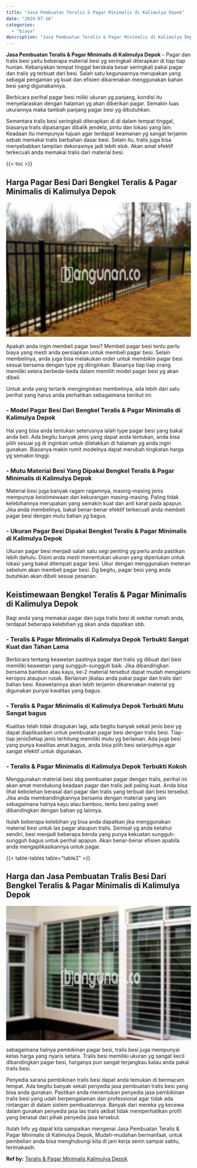 ```yaml
---
title: "Jasa Pembuatan Teralis & Pagar Minimalis di Kalimulya Depok"
date: "2024-07-16"
categories: 
  - "biaya"
description: "Jasa Pembuatan Teralis & Pagar Minimalis di Kalimulya Depok. Itulah Info yg dapat kita sampaikan mengenai Jasa Pembuatan Teralis & Pagar Minimalis di Kalimul..."
---
```


**Jasa Pembuatan Teralis & Pagar Minimalis di Kalimulya Depok** – Pagar dan tralis besi yaitu beberapa material besi yg seringkali diterapkan di tiap tiap hunian. Kebanyakan tempat tinggal berskala besar seringkali pakai pagar dan tralis yg terbuat dari besi. Salah satu kegunaannya merupakan yang sebagai pengaman yg kuat dan efisien dikarenakan menggunakan bahan besi yang digunakannya.

Berbicara perihal pagar besi miliki ukuran yg panjang, kondisi itu menyelaraskan dengan halaman yg akan diberikan pagar. Semakin luas ukurannya maka tambah panjang pagar besi yg dibutuhkan.

Sementara tralis besi seringkali diterapkan di di dalam tempat tinggal, biasanya tralis dipasangan dibalik jendela, pintu dan lokasi yang lain. Keadaan itu mempunyai tujuan agar terdapat keamanan yg sangat terjamin sebab memakai tralis berbahan dasar besi. Selain itu, tralis juga bisa menyebabkan tampilan dekorasinya jadi lebih elok. Akan amat efektif terkecuali anda memakai tralis dari material besi.

{{< toc >}}

## Harga Pagar Besi Dari Bengkel Teralis & Pagar Minimalis di Kalimulya Depok

![Jasa Pembuatan Teralis & Pagar Minimalis di Kalimulya Depok](/images/pagar-minimalis-murah-20.png)

Apakah anda ingin membeli pagar besi? Membeli pagar besi tentu perlu biaya yang mesti anda persiapkan untuk membeli pagar besi. Selain membelinya, anda juga bisa melakukan order untuk membikin pagar besi sesuai bersama dengan type yg diinginkan. Biasanya tiap tiap orang memiliki selera berbeda-beda dalam memilih model pagar besi yg akan dibeli.

Untuk anda yang tertarik menginginkan membelinya, ada lebih dari satu perihal yang harus anda perhatikan sebagaimana berikut ini:
### \- Model Pagar Besi Dari Bengkel Teralis & Pagar Minimalis di Kalimulya Depok

Hal yang bisa anda tentukan seterusnya ialah type pagar besi yang bakal anda beli. Ada begitu banyak jenis yang dapat anda tentukan, anda bisa pilih sesuai yg di inginkan untuk diletakkan di halaman yg anda ingin gunakan. Biasanya makin rumit modelnya dapat merubah tingkatan harga yg semakin tinggi.

### \- Mutu Material Besi Yang Dipakai Bengkel Teralis & Pagar Minimalis di Kalimulya Depok

Material besi juga banyak ragam ragamnya, masing-masing jenis mempunyai keistimewaan dan kekurangan masing-masing. Paling tidak kelebihannya merupakan yang semakin kuat dan anti karat pada apapun. Jika anda membelinya, bakal benar-benar efektif terkecuali anda membeli pagar besi dengan mutu bahan yg bagus.

### \- Ukuran Pagar Besi Dipakai Bengkel Teralis & Pagar Minimalis di Kalimulya Depok

Ukuran pagar besi menjadi salah satu segi penting yg perlu anda pastikan lebih dahulu. Disini anda mesti menentukan ukuran yang diperlukan untuk lokasi yang bakal ditempati pagar besi. Ukur dengan menggunakan meteran sebelum akan membeli pagar besi. Dg begitu, pagar besi yang anda butuhkan akan dibeli sesuai pesanan.

## Keistimewaan Bengkel Teralis & Pagar Minimalis di Kalimulya Depok

Bagi anda yang memakai pagar dan juga tralis besi di sekitar rumah anda, terdapat beberapa kelebihan yg akan anda dapatkan sbb.

### \- Teralis & Pagar Minimalis di Kalimulya Depok Terbukti Sangat Kuat dan Tahan Lama

Berbicara tentang keawetan pastinya pagar dan tralis yg dibuat dari besi memiliki keawetan yang sungguh-sungguh baik. Jika dibandingkan bersama bamboo atau kayu, ke-2 material tersebut dapat mudah mengalami keropos ataupun rusak. Berlainan jikalau anda pakai pagar dan tralis dari bahan besi. Keawetannya akan lebih terjamin dikarenakan material yg digunakan punyai kwalitas yang bagus.

### \- Teralis & Pagar Minimalis di Kalimulya Depok Terbukti Mutu Sangat bagus

Kualitas telah tidak diragukan lagi, ada begitu banyak sekali jenis besi yg dapat diaplikasikan untuk pembuatan pagar besi dengan tralis besi. Tiap-tiap jenisSetiap jenis terhitung memiliki mutu yg berlainan. Ada juga besi yang punya kwalitas amat bagus, anda bisa pilih besi selanjutnya agar sangat efektif untuk digunakan.

### \- Teralis & Pagar Minimalis di Kalimulya Depok Terbukti Kokoh

Menggunakan material besi sbg pembuatan pagar dengan tralis, perihal ini akan amat mendukung keadaan pagar dan tralis jadi paling kuat. Anda bisa lihat kebolehan berasal dari pagar dan tralis yang terbuat dari besi tersebut. Jika anda membandingkannya bersama dengan material yang lain sebagaimana halnya kayu atau bamboo, tentu besi paling awet dibandingkan dengan bahan yg lainnya.

Itulah beberapa kelebihan yg bisa anda dapatkan jika menggunakan material besi untuk las pagar ataupun tralis. Semisal yg anda ketahui sendiri, besi menjadi beberapa benda yang punya kekuatan sungguh-sungguh bagus untuk perihal apapun. Akan benar-benar efisien apabila anda mengaplikasikannya untuk pagar.

{{< table-tables table="table2" >}}

## Harga dan Jasa Pembuatan Tralis Besi Dari Bengkel Teralis & Pagar Minimalis di Kalimulya Depok

![Jasa Pembuatan Teralis & Pagar Minimalis di Kalimulya Depok](/images/teralis-minimalis-murah-04.png)

sebagaimana halnya pembikinan pagar besi, tralis besi juga mempunyai kelas harga yang nyaris setara. Tralis besi memiliki ukuran yg sangat kecil dibandingkan pagar besi, harganya pun sangat terjangkau kalau anda pakai tralis besi.

Penyedia sarana pembikinan tralis besi dapat anda temukan di bermacam tempat. Ada begitu banyak sekali penyedia jasa pembuatan tralis besi yang bisa anda gunakan. Pastikan anda menentukan penyedia jasa pembikinan tralis besi yang udah berpengalaman dan professional agar tidak ada rintangan di dalam sistem pembuatannya. Banyak dari mereka yg kecewa dalam gunakan penyedia jasa las tralis akibat tidak memperhatikan profil yang berasal dari pihak penyedia jasa tersebut.

Itulah Info yg dapat kita sampaikan mengenai Jasa Pembuatan Teralis & Pagar Minimalis di Kalimulya Depok, Mudah-mudahan bermanfaat, untuk pembelian anda bisa menghubungi kita di jam kerja senin sampai sabtu, terimakasih.

**Ref by:** [Teralis & Pagar Minimalis Kalimulya Depok](https://id.wikipedia.org/wiki/Teralis)
